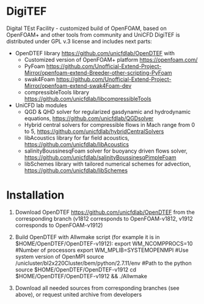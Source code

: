 # DigiTEF
Digital TEst Facility - customized build of OpenFOAM, based on OpenFOAM+ and other tools from community and UniCFD
DigiTEF is distributed under GPL v.3 license and includes next parts:
* OpenDTEF library https://github.com/unicfdlab/OpenDTEF with
    * Customized version of OpenFOAM+ platform https://openfoam.com/
    * PyFoam https://github.com/Unofficial-Extend-Project-Mirror/openfoam-extend-Breeder-other-scripting-PyFoam
    * swak4Foam https://github.com/Unofficial-Extend-Project-Mirror/openfoam-extend-swak4Foam-dev
    * compressibleTools library https://github.com/unicfdlab/libcompressibleTools
* UniCFD lab modules
    * QGD & QHD solver for regularized gasdynamic and hydrodynamic equations, https://github.com/unicfdlab/QGDsolver 
    * Hybrid central solvers for compressible flows in Mach range from 0 to 5, https://github.com/unicfdlab/hybridCentralSolvers
    * libAcoustics library for far field acoustics, https://github.com/unicfdlab/libAcoustics
    * salinityBoussinesqFoam solver for buoyancy driven flows solver, https://github.com/unicfdlab/salinityBoussinesqPimpleFoam
    * libSchemes library with tailored numerical schemes for advection, https://github.com/unicfdlab/libSchemes
    
Installation
============

1. Download OpenDTEF https://github.com/unicfdlab/OpenDTEF from the corresponding branch (v1812 corresponds to OpenFOAM-v1812, v1912 corresponds to OpenFOAM-v1912)

2. Build OpenDTEF with Allwmake script (for example it is in $HOME/OpenDTEF/OpenDTEF-v1912):
export WM_NCOMPPROCS=10 #Number of processors
export WM_MPLIB=SYSTEMOPENMPI #Use system version of OpenMPI
source /unicluster/bl2x220Cluster/bem/python/2.7.11/env #Path to the python
source $HOME/OpenDTEF/OpenDTEF-v1912
cd $HOME/OpenDTEF/OpenDTEF-v1912 && ./Allwmake

3. Download all needed sources from corresponding branches (see above), or request united archive from developers

    
